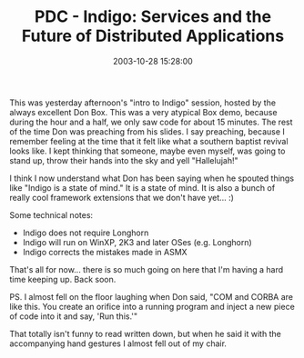 ﻿---
layout: post
title: "PDC - Indigo: Services and the Future of Distributed Applications"
comments: false
date: 2003-10-28 15:28:00
updated: 2004-05-01 16:31:00
categories:
 - Technology
subtext-id: 04851c5e-0579-4fcc-8d22-690aa6a7eaaf
alias: /blog/PDC---Indigo-Services-and-the-Future-of-Distributed-Applications.aspx
---


This was yesterday afternoon's "intro to Indigo" session, hosted by the always excellent Don Box. This was a very atypical Box demo, because during the hour and a half, we only saw code for about 15 minutes. The rest of the time Don was preaching from his slides. I say preaching, because I remember feeling at the time that it felt like what a southern baptist revival looks like. I kept thinking that someone, maybe even myself, was going to stand up, throw their hands into the sky and yell "Hallelujah!"

I think I now understand what Don has been saying when he spouted things like "Indigo is a state of mind." It is a state of mind. It is also a bunch of really cool framework extensions that we don't have yet... :)

Some technical notes:

  * Indigo does not require Longhorn
  * Indigo will run on WinXP, 2K3 and later OSes (e.g. Longhorn)
  * Indigo corrects the mistakes made in ASMX

That's all for now... there is so much going on here that I'm having a hard time keeping up. Back soon.

PS. I almost fell on the floor laughing when Don said, "COM and CORBA are like this. You create an orifice into a running program and inject a new piece of code into it and say, 'Run this.'" 

That totally isn't funny to read written down, but when he said it with the accompanying hand gestures I almost fell out of my chair.
